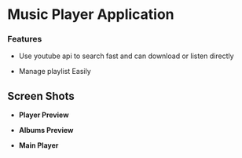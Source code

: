 # Music Player Application

### Features

- Use youtube api to search fast and can download or listen directly

- Manage playlist Easily


## Screen Shots
  
  
  - **Player Preview**


  
  - **Albums Preview**

  
  
  - **Main Player**

